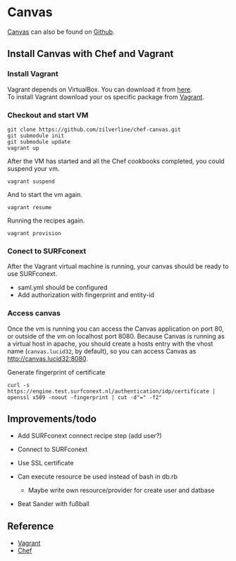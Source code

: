 # Canvas

[Canvas][canvas] can also be found on [Github][canvas-github].

## Install Canvas with Chef and Vagrant

### Install Vagrant
Vagrant depends on VirtualBox. You can download it from [here](http://www.virtualbox.org/wiki/Downloads).  
To install Vagrant download your os specific package from [Vagrant](http://downloads.vagrantup.com/).

### Checkout and start VM

    git clone https://github.com/zilverline/chef-canvas.git
    git submodule init
    git submodule update
    vagrant up

After the VM has started and all the Chef cookbooks completed, you could suspend your vm.

    vagrant suspend

And to start the vm again.

    vagrant resume

Running the recipes again.

    vagrant provision

### Conect to SURFconext
After the Vagrant virtual machine is running, your canvas should be ready to use SURFconext.

* saml.yml should be configured
* Add authorization with fingerprint and entity-id

### Access canvas
Once the vm is running you can access the Canvas application on port 80, or outside of the vm on localhost port 8080.
Because Canvas is running as a virtual host in apache, you should create a hosts entry with the vhost name (`canvas.lucid32`, by default),
so you can access Canvas as <http://canvas.lucid32:8080>.

Generate fingerprint of certificate

    curl -s https://engine.test.surfconext.nl/authentication/idp/certificate | openssl x509 -noout -fingerprint | cut -d"=" -f2"

## Improvements/todo

* Add SURFconext connect recipe step (add user?)
* Connect to SURFconext
* Use SSL certificate

* Can execute resource be used instead of bash in db.rb
    * Maybe write own resource/provider for create user and datbase
* Beat Sander with fußball

## Reference

* [Vagrant](http://vagrantup.com)
* [Chef](http://www.opscode.com/chef)

[canvas]: http://www.instructure.com
[canvas-github]: https://github.com/instructure/canvas-lms
